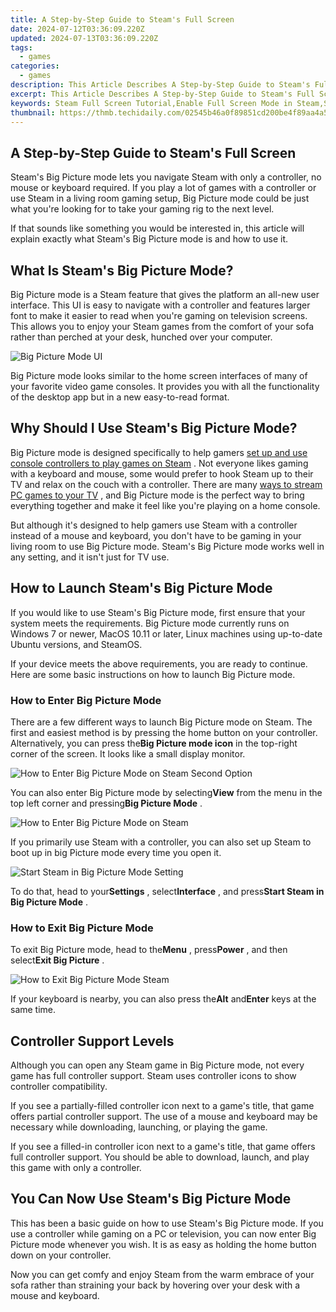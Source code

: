 ```yaml
---
title: A Step-by-Step Guide to Steam's Full Screen
date: 2024-07-12T03:36:09.220Z
updated: 2024-07-13T03:36:09.220Z
tags:
  - games
categories:
  - games
description: This Article Describes A Step-by-Step Guide to Steam's Full Screen
excerpt: This Article Describes A Step-by-Step Guide to Steam's Full Screen
keywords: Steam Full Screen Tutorial,Enable Full Screen Mode in Steam,Steam Gaming Experience,How to Activate Steam's Maximum Display Mode,Steam Full Screen Configuration Guide,Mastering Steam's Display Features,Step-by-Step Full Screen Steam Enhancement
thumbnail: https://thmb.techidaily.com/02545b46a0f89851cd200be4f89aa4a5cf07cac669a6cce1f1cfbd0428355e0a.jpg
---
```


## A Step-by-Step Guide to Steam's Full Screen

 Steam's Big Picture mode lets you navigate Steam with only a controller, no mouse or keyboard required. If you play a lot of games with a controller or use Steam in a living room gaming setup, Big Picture mode could be just what you're looking for to take your gaming rig to the next level.

 If that sounds like something you would be interested in, this article will explain exactly what Steam's Big Picture mode is and how to use it.

## What Is Steam's Big Picture Mode?

 Big Picture mode is a Steam feature that gives the platform an all-new user interface. This UI is easy to navigate with a controller and features larger font to make it easier to read when you're gaming on television screens. This allows you to enjoy your Steam games from the comfort of your sofa rather than perched at your desk, hunched over your computer.

![Big Picture Mode UI](https://static1.makeuseofimages.com/wordpress/wp-content/uploads/2023/08/big-picture-mode-settings.jpg)

 Big Picture mode looks similar to the home screen interfaces of many of your favorite video game consoles. It provides you with all the functionality of the desktop app but in a new easy-to-read format.

## Why Should I Use Steam's Big Picture Mode?

 Big Picture mode is designed specifically to help gamers [set up and use console controllers to play games on Steam](https://www.makeuseof.com/how-to-set-up-use-console-controllers-steam/) . Not everyone likes gaming with a keyboard and mouse, some would prefer to hook Steam up to their TV and relax on the couch with a controller. There are many [ways to stream PC games to your TV](https://www.makeuseof.com/tag/3-ways-to-stream-video-games-from-your-pc-to-your-main-tv/) , and Big Picture mode is the perfect way to bring everything together and make it feel like you're playing on a home console.

 But although it's designed to help gamers use Steam with a controller instead of a mouse and keyboard, you don't have to be gaming in your living room to use Big Picture mode. Steam's Big Picture mode works well in any setting, and it isn't just for TV use.

## How to Launch Steam's Big Picture Mode

 If you would like to use Steam's Big Picture mode, first ensure that your system meets the requirements. Big Picture mode currently runs on Windows 7 or newer, MacOS 10.11 or later, Linux machines using up-to-date Ubuntu versions, and SteamOS.

 If your device meets the above requirements, you are ready to continue. Here are some basic instructions on how to launch Big Picture mode.

### How to Enter Big Picture Mode

 There are a few different ways to launch Big Picture mode on Steam. The first and easiest method is by pressing the home button on your controller. Alternatively, you can press the**Big Picture mode icon** in the top-right corner of the screen. It looks like a small display monitor.

![How to Enter Big Picture Mode on Steam Second Option](https://static1.makeuseofimages.com/wordpress/wp-content/uploads/2023/08/how-to-enter-big-picture-mode-on-steam-second-option.jpg)

 You can also enter Big Picture mode by selecting**View** from the menu in the top left corner and pressing**Big Picture Mode** .

![How to Enter Big Picture Mode on Steam](https://static1.makeuseofimages.com/wordpress/wp-content/uploads/2023/08/how-to-enter-big-picture-mode-on-steam.jpg)

 If you primarily use Steam with a controller, you can also set up Steam to boot up in big Picture mode every time you open it.

![Start Steam in Big Picture Mode Setting](https://static1.makeuseofimages.com/wordpress/wp-content/uploads/2023/08/start-steam-in-big-picture-mode-setting.jpg)

 To do that, head to your**Settings** , select**Interface** , and press**Start Steam in Big Picture Mode** .

### How to Exit Big Picture Mode

 To exit Big Picture mode, head to the**Menu** , press**Power** , and then select**Exit Big Picture** .

![How to Exit Big Picture Mode Steam](https://static1.makeuseofimages.com/wordpress/wp-content/uploads/2023/08/how-to-exit-big-picture-mode-steam.jpg)

 If your keyboard is nearby, you can also press the**Alt** and**Enter** keys at the same time.

## Controller Support Levels

 Although you can open any Steam game in Big Picture mode, not every game has full controller support. Steam uses controller icons to show controller compatibility.

 If you see a partially-filled controller icon next to a game's title, that game offers partial controller support. The use of a mouse and keyboard may be necessary while downloading, launching, or playing the game.

 If you see a filled-in controller icon next to a game's title, that game offers full controller support. You should be able to download, launch, and play this game with only a controller.

## You Can Now Use Steam's Big Picture Mode

 This has been a basic guide on how to use Steam's Big Picture mode. If you use a controller while gaming on a PC or television, you can now enter Big Picture mode whenever you wish. It is as easy as holding the home button down on your controller.

 Now you can get comfy and enjoy Steam from the warm embrace of your sofa rather than straining your back by hovering over your desk with a mouse and keyboard.


<ins class="adsbygoogle"
     style="display:block"
     data-ad-format="autorelaxed"
     data-ad-client="ca-pub-7571918770474297"
     data-ad-slot="1223367746"></ins>



<ins class="adsbygoogle"
     style="display:block"
     data-ad-client="ca-pub-7571918770474297"
     data-ad-slot="8358498916"
     data-ad-format="auto"
     data-full-width-responsive="true"></ins>




